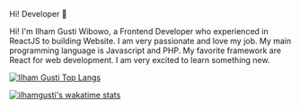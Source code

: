 Hi! Developer 👋

Hi! I'm Ilham Gusti Wibowo, a Frontend Developer who experienced in ReactJS to building Website. I am very passionate and love my job. My main programming language is Javascript and PHP. My favorite framework are React for web development. I am very excited to learn something new.

[![Ilham Gusti Top Langs](https://github-readme-stats.vercel.app/api/top-langs/?username=ilhamgusti&count_private=true&show_icons=true&langs_count=10&layout=compact&hide=c,css,makefile,blade,roff,shell,less,m4,dart,dockerfile,objective-c,kotlin,swift)](https://github.com/ilhamgusti)

[![ilhamgusti's wakatime stats](https://github-readme-stats.vercel.app/api/wakatime?username=ilhamgusti&layout=compact&hide=INI,Git%20Config,%20Apache%20Config,%20Properties,Text)](https://wakatime.com/@ilhamgusti)
